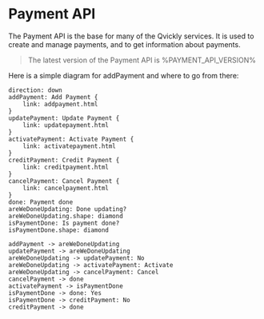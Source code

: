 # Payment API

<include from="Snippets-PaymentAPI.md" element-id="snippet-header"></include>

The Payment API is the base for many of the Qvickly services. It is used to create and manage payments, and to get information about payments.

> The latest version of the Payment API is %PAYMENT_API_VERSION%


Here is a simple diagram for addPayment and where to go from there:


```d2
direction: down
addPayment: Add Payment {
    link: addpayment.html
}
updatePayment: Update Payment {
    link: updatepayment.html
}
activatePayment: Activate Payment {
    link: activatepayment.html
}
creditPayment: Credit Payment {
    link: creditpayment.html
}
cancelPayment: Cancel Payment {
    link: cancelpayment.html
}
done: Payment done
areWeDoneUpdating: Done updating?
areWeDoneUpdating.shape: diamond
isPaymentDone: Is payment done?
isPaymentDone.shape: diamond

addPayment -> areWeDoneUpdating 
updatePayment -> areWeDoneUpdating
areWeDoneUpdating -> updatePayment: No
areWeDoneUpdating -> activatePayment: Activate
areWeDoneUpdating -> cancelPayment: Cancel
cancelPayment -> done
activatePayment -> isPaymentDone
isPaymentDone -> done: Yes
isPaymentDone -> creditPayment: No
creditPayment -> done

```

